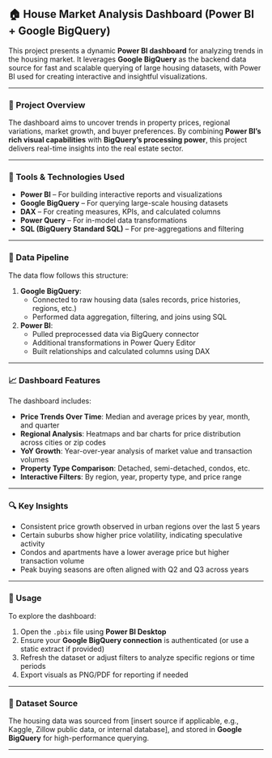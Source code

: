 ## 🏠 House Market Analysis Dashboard (Power BI + Google BigQuery)

This project presents a dynamic **Power BI dashboard** for analyzing trends in the housing market. It leverages **Google BigQuery** as the backend data source for fast and scalable querying of large housing datasets, with Power BI used for creating interactive and insightful visualizations.

---

### 🚀 Project Overview

The dashboard aims to uncover trends in property prices, regional variations, market growth, and buyer preferences. By combining **Power BI’s rich visual capabilities** with **BigQuery’s processing power**, this project delivers real-time insights into the real estate sector.

---

### 🧰 Tools & Technologies Used

- **Power BI** – For building interactive reports and visualizations  
- **Google BigQuery** – For querying large-scale housing datasets  
- **DAX** – For creating measures, KPIs, and calculated columns  
- **Power Query** – For in-model data transformations  
- **SQL (BigQuery Standard SQL)** – For pre-aggregations and filtering  

---

### 🧹 Data Pipeline

The data flow follows this structure:

1. **Google BigQuery**:
   - Connected to raw housing data (sales records, price histories, regions, etc.)
   - Performed data aggregation, filtering, and joins using SQL
2. **Power BI**:
   - Pulled preprocessed data via BigQuery connector
   - Additional transformations in Power Query Editor
   - Built relationships and calculated columns using DAX

---

### 📈 Dashboard Features

The dashboard includes:

- **Price Trends Over Time**: Median and average prices by year, month, and quarter  
- **Regional Analysis**: Heatmaps and bar charts for price distribution across cities or zip codes  
- **YoY Growth**: Year-over-year analysis of market value and transaction volumes  
- **Property Type Comparison**: Detached, semi-detached, condos, etc.  
- **Interactive Filters**: By region, year, property type, and price range  

---

### 🔍 Key Insights

- Consistent price growth observed in urban regions over the last 5 years  
- Certain suburbs show higher price volatility, indicating speculative activity  
- Condos and apartments have a lower average price but higher transaction volume  
- Peak buying seasons are often aligned with Q2 and Q3 across years  

---

### 📎 Usage

To explore the dashboard:

1. Open the `.pbix` file using **Power BI Desktop**  
2. Ensure your **Google BigQuery connection** is authenticated (or use a static extract if provided)  
3. Refresh the dataset or adjust filters to analyze specific regions or time periods  
4. Export visuals as PNG/PDF for reporting if needed  

---

### 📂 Dataset Source

The housing data was sourced from [insert source if applicable, e.g., Kaggle, Zillow public data, or internal database], and stored in **Google BigQuery** for high-performance querying.

---

